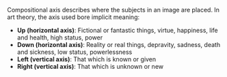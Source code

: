 Compositional axis describes where the subjects in an image are placed. In art theory, the axis used bore implicit meaning:

-   **Up (horizontal axis)**: Fictional or fantastic things, virtue, happiness, life and health, high status, power
-   **Down (horizontal axis)**: Reality or real things, depravity, sadness, death and sickness, low status, powerlessness
-   **Left (vertical axis)**: That which is known or given
-   **Right (vertical axis)**: That which is unknown or new